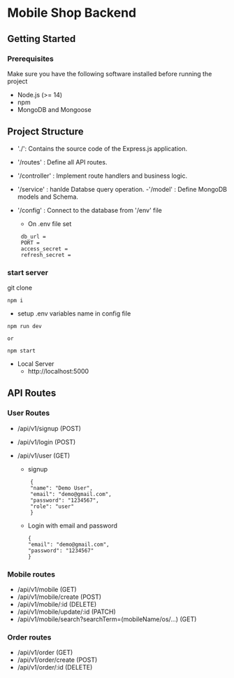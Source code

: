 # Mobile Shop Backend

## Getting Started

### Prerequisites

Make sure you have the following software installed before running the project

- Node.js (>= 14)
- npm
- MongoDB and Mongoose

## Project Structure

- './': Contains the source code of the Express.js application.
- '/routes' : Define all API routes.
- '/controller' : Implement route handlers and business logic.
- '/service' : hanlde Databse query operation.
  -'/model' : Define MongoDB models and Schema.
- '/config' : Connect to the database from '/env' file

  - On .env file set

  ```
   db_url =
   PORT =
   access_secret =
   refresh_secret =
  ```

### start server

git clone

```
npm i
```

- setup .env variables name in config file

```
npm run dev

or

npm start
```

- Local Server
  - http://localhost:5000

## API Routes

### User Routes

- /api/v1/signup (POST)
- /api/v1/login (POST)
- /api/v1/user (GET)

  - signup

  ```
      {
      "name": "Demo User",
      "email": "demo@gmail.com",
      "password": "1234567",
      "role": "user"
      }
  ```

  - Login with email and password
    ```
    {
    "email": "demo@gmail.com",
    "password": "1234567"
    }
    ```

### Mobile routes

- /api/v1/mobile (GET)
- /api/v1/mobile/create (POST)
- /api/v1/mobile/:id (DELETE)
- /api/v1/mobile/update/:id (PATCH)
- /api/v1/mobile/search?searchTerm=(mobileName/os/...) (GET)

### Order routes

- /api/v1/order (GET)
- /api/v1/order/create (POST)
- /api/v1/order/:id (DELETE)
